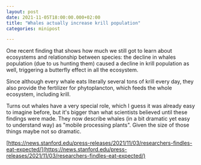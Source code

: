 ```yaml
---
layout: post
date: 2021-11-05T18:00:00.000+02:00
title: "Whales actually increase krill population"
categories: minipost

---
```


One recent finding that shows how much we still got to learn about ecosystems and relationship between species: the decline in whales population (due to us hunting them) caused a decline in krill population as well, triggering a butterfly effect in all the ecosystem. 

Since although every whale eats literally several tons of krill every day, they also provide the fertilizer for phytoplancton, which feeds the whole ecosystem, including krill.

Turns out whales have a very special role, which I guess it was already easy to imagine before, but it's bigger than what scientists believed until these findings were made. They now describe whales (in a bit dramatic yet easy to understand way) as "mobile processing plants". Given the size of those things maybe not so dramatic.

[https://news.stanford.edu/press-releases/2021/11/03/researchers-findles-eat-expected/](https://news.stanford.edu/press-releases/2021/11/03/researchers-findles-eat-expected/)


